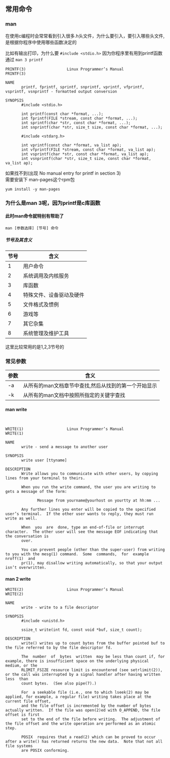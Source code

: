 ## 常用命令
### man
在使用c编程时会常常看到引入很多.h头文件，为什么要引入，要引入哪些头文件,是根据你程序中使用哪些函数决定的

比如有输出打印，为什么要 ```#include <stdio.h>```
因为你程序里有用到printf函数   
通过  ```man 3 printf```
```shell
PRINTF(3)                  Linux Programmer’s Manual                 PRINTF(3)

NAME
       printf, fprintf, sprintf, snprintf, vprintf, vfprintf, vsprintf, vsnprintf - formatted output conversion

SYNOPSIS
       #include <stdio.h>

       int printf(const char *format, ...);
       int fprintf(FILE *stream, const char *format, ...);
       int sprintf(char *str, const char *format, ...);
       int snprintf(char *str, size_t size, const char *format, ...);

       #include <stdarg.h>

       int vprintf(const char *format, va_list ap);
       int vfprintf(FILE *stream, const char *format, va_list ap);
       int vsprintf(char *str, const char *format, va_list ap);
       int vsnprintf(char *str, size_t size, const char *format, va_list ap);

```
如果找不到(出现 No manual entry for printf in section 3)            
需要安装下 man-pages这个rpm包 
```
yum install -y man-pages
```
### 为什么是man 3呢，因为printf是c库函数
#### 此时man命令就特别有帮助了
```man [参数选择] [节号] 命令```
##### 节号及其含义 

节号|含义
--|--
1|用户命令
2|系统调用及内核服务
3|库函数
4|特殊文件、设备驱动及硬件
5|文件格式及惯例
6|游戏等
7|其它杂集
8|系统管理及维护工具

这里比较常用的是1,2,3节号的

### 常见参数
参数|含义
--|--
-a|从所有的man文档章节中查找,然后从找到的第一个开始显示
-k|从所有的man文档中按照所指定的关键字查找

#### man write
```


WRITE(1)                   Linux Programmer’s Manual                  WRITE(1)

NAME
       write - send a message to another user

SYNOPSIS
       write user [ttyname]

DESCRIPTION
       Write allows you to communicate with other users, by copying lines from your terminal to theirs.

       When you run the write command, the user you are writing to gets a message of the form:

              Message from yourname@yourhost on yourtty at hh:mm ...

       Any further lines you enter will be copied to the specified user’s terminal.  If the other user wants to reply, they must run write as well.

       When  you  are  done, type an end-of-file or interrupt character.  The other user will see the message EOF indicating that the conversation is
       over.

       You can prevent people (other than the super-user) from writing to you with the mesg(1) command.  Some  commands,  for  example  nroff(1)  and
       pr(1), may disallow writing automatically, so that your output isn’t overwritten.
```
#### man 2 write 
```
WRITE(2)                   Linux Programmer’s Manual                  WRITE(2)

NAME
       write - write to a file descriptor

SYNOPSIS
       #include <unistd.h>

       ssize_t write(int fd, const void *buf, size_t count);

DESCRIPTION
       write() writes up to count bytes from the buffer pointed buf to the file referred to by the file descriptor fd.

       The  number  of  bytes  written  may be less than count if, for example, there is insufficient space on the underlying physical medium, or the
       RLIMIT_FSIZE resource limit is encountered (see setrlimit(2)), or the call was interrupted by a signal handler after having written less  than
       count bytes.  (See also pipe(7).)

       For  a seekable file (i.e., one to which lseek(2) may be applied, for example, a regular file) writing takes place at the current file offset,
       and the file offset is incremented by the number of bytes actually written.  If the file was open(2)ed with O_APPEND, the file offset is first
       set to the end of the file before writing.  The adjustment of the file offset and the write operation are performed as an atomic step.

       POSIX  requires that a read(2) which can be proved to occur after a write() has returned returns the new data.  Note that not all file systems
       are POSIX conforming.

```








